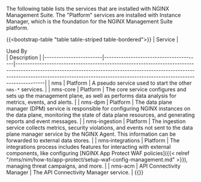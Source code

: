 The following table lists the services that are installed with NGINX Management Suite. The "Platform" services are installed with Instance Manager, which is the foundation for the NGINX Management Suite platform.

{{<bootstrap-table "table table-striped table-bordered">}}
| Service                | <div style="width:200px">Used By</div> | Description                                                                                                                                                                                                                                          |
|------------------------|----------------------------------------|------------------------------------------------------------------------------------------------------------------------------------------------------------------------------------------------------------------------------------------------------|
| nms                    | Platform                               | A pseudo service used to start the other `nms-*` services.                                                                                                                                                                                           |
| nms-core               | Platform                               | The core service configures and sets up the management plane, as well as performs data analysis for metrics, events, and alerts.                                                                                                                     |
| nms-dpm                | Platform                               | The data plane manager (DPM) service is responsible for configuring NGINX instances on the data plane, monitoring the state of data plane resources, and generating reports and event messages.                                                      |
| nms-ingestion          | Platform                               | The ingestion service collects metrics, security violations, and events not sent to the data plane manager service by the NGINX Agent. This information can be forwarded to external data stores.                                                    |
| nms&#8209;integrations | Platform                               | The integrations process includes features for interacting with external components, like configuring [NGINX App Protect WAF policies]({{< relref "/nms/nim/how-to/app-protect/setup-waf-config-management.md" >}}), managing threat campaigns, and more. |
| nms-acm                | API&nbsp;Connectivity Manager          | The API Connectivity Manager service.                                                                                                                                                                                                                |
{{</bootstrap-table>}}

<br>

<!-- Do not remove. Keep this code at the bottom of the include -->
<!-- DOCS-1059 -->
